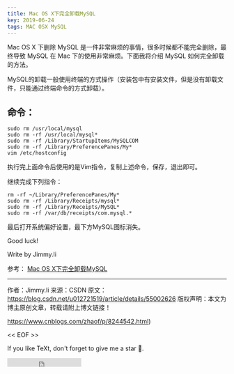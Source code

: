 ```yaml
---
title: Mac OS X下完全卸载MySQL
key: 2019-06-24
tags: MAC OSX MySQL
---
```


Mac OS X 下删除 MySQL 是一件非常麻烦的事情，很多时候都不能完全删除，最终导致 MySQL 在 Mac 下的使用非常麻烦。下面我将介绍 MySQL 如何完全卸载的方法。


MySQL的卸载一般使用终端的方式操作（安装包中有安装文件，但是没有卸载文件，只能通过终端命令的方式卸载）。



<!--more-->

##  命令：

```
sudo rm /usr/local/mysql
sudo rm -rf /usr/local/mysql*
sudo rm -rf /Library/StartupItems/MySQLCOM
sudo rm -rf /Library/PreferencePanes/My*
vim /etc/hostconfig  
```




执行完上面命令后使用的是Vim指令，复制上述命令，保存，退出即可。

继续完成下列指令：

```
rm -rf ~/Library/PreferencePanes/My*
sudo rm -rf /Library/Receipts/mysql*
sudo rm -rf /Library/Receipts/MySQL*
sudo rm -rf /var/db/receipts/com.mysql.*
```






最后打开系统偏好设置，最下方MySQL图标消失。




Good luck!

Write by Jimmy.li



参考： [Mac OS X下完全卸载MySQL](https://blog.csdn.net/u012721519/article/details/55002626)





---------------------
作者：Jimmy.li 
来源：CSDN 
原文：https://blog.csdn.net/u012721519/article/details/55002626 
版权声明：本文为博主原创文章，转载请附上博文链接！

https://www.cnblogs.com/zhaof/p/8244542.html)





<< EOF >>

If you like TeXt, don't forget to give me a star :star2:.

<iframe src="https://ghbtns.com/github-btn.html?user=kitian616&repo=jekyll-TeXt-theme&type=star&count=true" frameborder="0" scrolling="0" width="170px" height="20px"></iframe>
